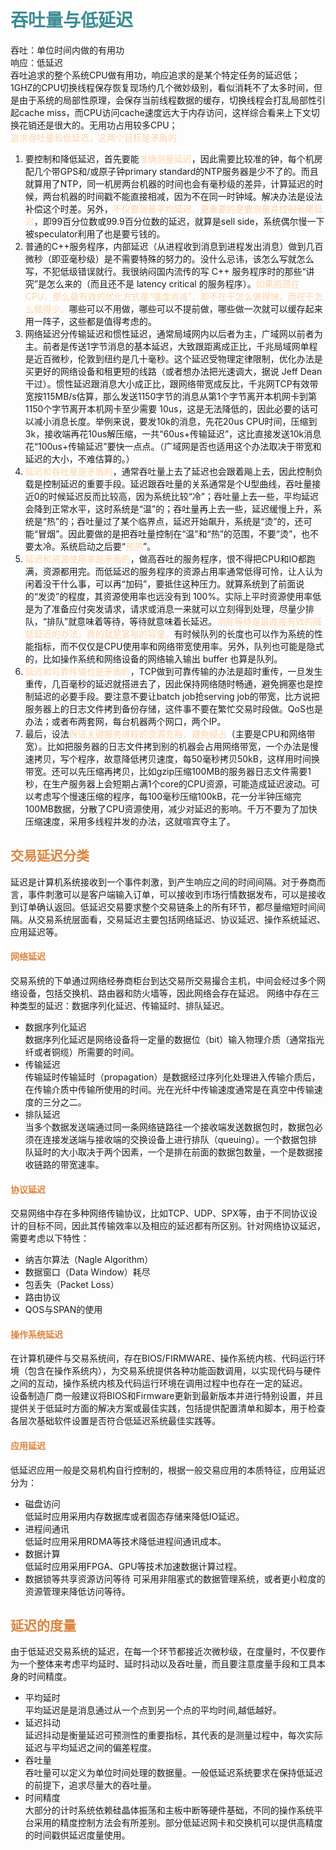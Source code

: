 # <font color="3d8c95">吞吐量与低延迟</font>
吞吐：单位时间内做的有用功  
响应：低延迟  
吞吐追求的整个系统CPU做有用功，响应追求的是某个特定任务的延迟低；  
1GHZ的CPU切换线程保存恢复现场约几个微妙级别，看似消耗不了太多时间，但是由于系统的局部性原理，会保存当前线程数据的缓存，切换线程会打乱局部性引起cache miss，而CPU访问cache速度远大于内存访问，这样综合看来上下文切换花销还是很大的。无用功占用较多CPU；  
<font color="fed3a8">追求吞吐量和低延迟，这两个目标是矛盾的</font>

1. 要控制和降低延迟，首先要能<font color="fed3a8">准确测量延迟</font>，因此需要比较准的钟，每个机房配几个带GPS和/或原子钟primary standard的NTP服务器是少不了的。而且就算用了NTP，同一机房两台机器的时间也会有毫秒级的差异，计算延迟的时候，两台机器的时间戳不能直接相减，因为不在同一时钟域。解决办法是设法补偿这个时差。另外，<font color="fed3a8">不仅要测量平均延迟，更重要的是要测量并控制长尾延迟</font>，即99百分位数或99.9百分位数的延迟，就算是sell side，系统偶尔慢一下被speculator利用了也是要亏钱的。
2. 普通的C++服务程序，内部延迟（从进程收到消息到进程发出消息）做到几百微秒（即亚毫秒级）是不需要特殊的努力的。没什么忌讳，该怎么写就怎么写，不犯低级错误就行。我很纳闷国内流传的写 C++ 服务程序时的那些“讲究”是怎么来的（而且还不是 latency critical 的服务程序）。<font color="fed3a8">如果瓶颈在CPU，那么最有效的优化方式是“强度消减”，即不在于怎么做得快，而在于怎么做得少。</font>哪些可以不用做，哪些可以不提前做，哪些做一次就可以缓存起来用一阵子，这些都是值得考虑的。
3. 网络延迟分传输延迟和惯性延迟，通常局域网内以后者为主，广域网以前者为主。前者是传送1字节消息的基本延迟，大致跟距离成正比，千兆局域网单程是近百微秒，伦敦到纽约是几十毫秒。这个延迟受物理定律限制，优化办法是买更好的网络设备和租更短的线路（或者想办法把光速调大，据说 Jeff Dean 干过）。惯性延迟跟消息大小成正比，跟网络带宽成反比，千兆网TCP有效带宽按115MB/s估算，那么发送1150字节的消息从第1个字节离开本机网卡到第1150个字节离开本机网卡至少需要 10us，这是无法降低的，因此必要的话可以减小消息长度。举例来说，要发10k的消息，先花20us CPU时间，压缩到3k，接收端再花10us解压缩，一共“60us+传输延迟”，这比直接发送10k消息花“100us+传输延迟”要快一点点。（广域网是否也适用这个办法取决于带宽和延迟的大小，不难估算的。）
4. <font color="fed3a8">延迟和吞吐量是矛盾的</font>，通常吞吐量上去了延迟也会跟着飚上去，因此控制负载是控制延迟的重要手段。延迟跟吞吐量的关系通常是个U型曲线，吞吐量接近0的时候延迟反而比较高，因为系统比较“冷”；吞吐量上去一些，平均延迟会降到正常水平，这时系统是“温”的；吞吐量再上去一些，延迟缓慢上升，系统是“热”的；吞吐量过了某个临界点，延迟开始飙升，系统是“烫”的，还可能“冒烟”。因此要做的是把吞吐量控制在“温”和“热”的范围，不要“烫”，也不要太冷。系统启动之后要“<font color="fed3a8">预热</font>”。
5. <font color="fed3a8">延迟和资源使用率是矛盾的</font>，做高吞吐的服务程序，恨不得把CPU和IO都跑满，资源都用完。而低延迟的服务程序的资源占用率通常低得可怜，让人认为闲着没干什么事，可以再“加码”，要抵住这种压力。就算系统到了前面说的“发烫”的程度，其资源使用率也远没有到 100%。实际上平时资源使用率低是为了准备应付突发请求，请求或消息一来就可以立刻得到处理，尽量少排队，“排队”就意味着等待，等待就意味着长延迟。<font color="fed3a8">消除等待是最直接有效的降低延迟的办法，靠的就是富裕的容量。</font>有时候队列的长度也可以作为系统的性能指标，而不仅仅是CPU使用率和网络带宽使用率。另外，队列也可能是隐式的，比如操作系统和网络设备的网络输入输出 buffer 也算是队列。
6. <font color="fed3a8">延迟和可靠传输也是矛盾的</font>，TCP做到可靠传输的办法是超时重传，一旦发生重传，几百毫秒的延迟就搭进去了，因此保持网络随时畅通，避免拥塞也是控制延迟的必要手段。要注意不要让batch job抢serving job的带宽，比方说把服务器上的日志文件拷到备份存储，这件事不要在繁忙交易时段做。QoS也是办法；或者布两套网，每台机器两个网口，两个IP。
7. 最后，设法<font color="fed3a8">保证关键服务进程的资源充裕，避免侵占</font>（主要是CPU和网络带宽）。比如把服务器的日志文件拷到别的机器会占用网络带宽，一个办法是慢速拷贝，写个程序，故意降低拷贝速度，每50毫秒拷贝50kB，这样用时间换带宽。还可以先压缩再拷贝，比如gzip压缩100MB的服务器日志文件需要1秒，在生产服务器上会短期占满1个core的CPU资源，可能造成延迟波动。可以考虑写个慢速压缩的程序，每100毫秒压缩100kB，花一分半钟压缩完100MB数据，分散了CPU资源使用，减少对延迟的影响。千万不要为了加快压缩速度，采用多线程并发的办法，这就喧宾夺主了。


## <font color="dc843f">交易延迟分类</font>
延迟是计算机系统接收到一个事件刺激，到产生响应之间的时间间隔。对于券商而言，事件刺激可以是客户端输入订单，可以接收到市场行情数据发布，可以是接收到订单确认返回。低延迟交易要求整个交易链条上的所有环节，都尽量缩短时间间隔。从交易系统层面看，交易延迟主要包括网络延迟、协议延迟、操作系统延迟、应用延迟等。
#### <font color="dc843f">网络延迟</font>
交易系统的下单通过网络经券商柜台到达交易所交易撮合主机，中间会经过多个网络设备，包括交换机、路由器和防火墙等，因此网络会存在延迟。
网络中存在三种类型的延迟：数据序列化延迟、传输延时、排队延迟。
- 数据序列化延迟  
数据序列化延迟是网络设备将一定量的数据位（bit）输入物理介质（通常指光纤或者铜缆）所需要的时间。
- 传输延迟  
传输延时传输延时（propagation）是数据经过序列化处理进入传输介质后，在传输介质中传输所使用的时间。光在光纤中传输速度通常是在真空中传输速度的三分之二。
- 排队延迟  
当多个数据发送端通过同一条网络链路往一个接收端发送数据包时，数据包必须在连接发送端与接收端的交换设备上进行排队（queuing）。一个数据包排队延时的大小取决于两个因素，一个是排在前面的数据包数量，一个是数据接收链路的带宽速率。
#### <font color="dc843f">协议延迟</font>
交易网络中存在多种网络传输协议，比如TCP、UDP、SPX等，由于不同协议设计的目标不同，因此其传输效率以及相应的延迟都有所区别。针对网络协议延迟，需要考虑以下特性：
- 纳吉尔算法（Nagle Algorithm）
- 数据窗口（Data Window）耗尽
- 包丢失（Packet Loss）
- 路由协议
- QOS与SPAN的使用
#### <font color="dc843f">操作系统延迟</font>
在计算机硬件与交易系统间，存在BIOS/FIRMWARE、操作系统内核、代码运行环境（包含在操作系统内），为交易系统提供各种功能函数调用，以实现代码与硬件之间的互动，操作系统内核及代码运行环境在调用过程中也存在一定的延迟。  
设备制造厂商一般建议将BIOS和Firmware更新到最新版本并进行特别设置，并且提供关于低延时方面的解决方案或最佳实践，包括提供配置清单和脚本，用于检查各层次基础软件设置是否符合低延迟系统最佳实践等。
#### <font color="dc843f">应用延迟</font>
低延迟应用一般是交易机构自行控制的，根据一般交易应用的本质特征，应用延迟分为：
- 磁盘访问  
低延时应用采用内存数据库或者固态存储来降低IO延迟。
- 进程间通讯  
低延时应用采用RDMA等技术降低进程间通讯成本。
- 数据计算  
低延时应用采用FPGA、GPU等技术加速数据计算过程。
- 数据锁等共享资源访问等待
可采用非阻塞式的数据管理系统，或者更小粒度的资源管理来降低访问等待。


## <font color="dc843f">延迟的度量</font>
由于低延迟交易系统的延迟，在每一个环节都接近次微秒级，在度量时，不仅要作为一个整体来考虑平均延时、延时抖动以及吞吐量，而且要注意度量手段和工具本身的时间精度。  
- 平均延时    
平均延迟是是消息通过从一个点到另一个点的平均时间,越低越好。  
- 延迟抖动  
延迟抖动是衡量延迟可预测性的重要指标，其代表的是测量过程中，每次实际延迟与平均延迟之间的偏差程度。
- 吞吐量  
吞吐量可以定义为单位时间处理的数据量。一般低延迟系统要求在保持低延迟的前提下，追求尽量大的吞吐量。
- 时间精度  
大部分的计时系统依赖硅晶体振荡和主板中断等硬件基础，不同的操作系统平台采用的精度控制方法会有所差别。部分低延迟网卡和交换机可以提供高精度的时间戳供延迟度量使用。
